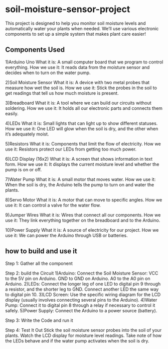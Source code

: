 # soil-moisture-sensor-project
This project is designed to help you monitor soil moisture levels and automatically water your plants when needed. We’ll use various electronic components to set up a simple system that makes plant care easier!

## Components Used
1)Arduino Uno
What it is: A small computer board that we program to control everything.
How we use it: It reads data from the moisture sensor and decides when to turn on the water pump.

2)Soil Moisture Sensor
What it is: A device with two metal probes that measure how wet the soil is.
How we use it: Stick the probes in the soil to get readings that tell us how much moisture is present.

3)Breadboard
What it is: A tool where we can build our circuits without soldering.
How we use it: It holds all our electronic parts and connects them easily.

4)LEDs
What it is: Small lights that can light up to show different statuses.
How we use it: One LED will glow when the soil is dry, and the other when it’s adequately moist.

5)Resistors
What it is: Components that limit the flow of electricity.
How we use it: Resistors protect our LEDs from getting too much power.

6)LCD Display (16x2)
What it is: A screen that shows information in text form.
How we use it: It displays the current moisture level and whether the pump is on or off.

7)Water Pump
What it is: A small motor that moves water.
How we use it: When the soil is dry, the Arduino tells the pump to turn on and water the plants.

8)Servo Motor
What it is: A motor that can move to specific angles.
How we use it: It can control a valve for the water flow.

9)Jumper Wires
What it is: Wires that connect all our components.
How we use it: They link everything together on the breadboard and to the Arduino.

10)Power Supply
What it is: A source of electricity for our project.
How we use it: We can power the Arduino through USB or batteries.

## how to build and use it
Step 1: Gather all the component

Step 2: build the Circuit
1)Arduino:
Connect the Soil Moisture Sensor:
VCC to the 5V pin on Arduino.
GND to GND on Arduino.
A0 to the A0 pin on Arduino.
2)LEDs:
Connect the longer leg of one LED to digital pin 9 through a resistor, and the shorter leg to GND.
Connect another LED the same way to digital pin 10.
3)LCD Screen:
Use the specific wiring diagram for the LCD display (usually involves connecting several pins to the Arduino).
4)Water Pump:
Connect it to digital pin 8 through a relay if necessary to control it safely.
5)Power Supply:
Connect the Arduino to a power source (battery).

Step 3: Write the Code and run it

Step 4: Test It Out
Stick the soil moisture sensor probes into the soil of your plants.
Watch the LCD display for moisture level readings.
Take note of how the LEDs behave and if the water pump activates when the soil is dry.

